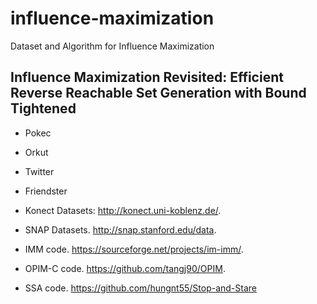 # influence-maximization
Dataset and Algorithm for Influence Maximization

## Influence Maximization Revisited: Efficient Reverse Reachable Set Generation with Bound Tightened
- Pokec 
- Orkut 
- Twitter 
- Friendster

- Konect Datasets: http://konect.uni-koblenz.de/.
- SNAP Datasets. http://snap.stanford.edu/data.
- IMM code. https://sourceforge.net/projects/im-imm/.
- OPIM-C code. https://github.com/tangj90/OPIM.
- SSA code. https://github.com/hungnt55/Stop-and-Stare
